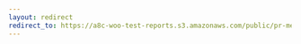 ```yaml
---
layout: redirect
redirect_to: https://a8c-woo-test-reports.s3.amazonaws.com/public/pr-merge/38247/api/index.html
---
```

